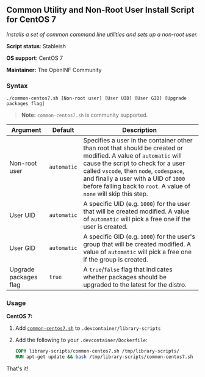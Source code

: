 ## Common Utility and Non-Root User Install Script for CentOS 7

_Installs a set of common command line utilities and sets up a non-root user._

**Script status**: Stableish

**OS support**: CentOS 7

**Maintainer:** The OpenINF Community

### Syntax

```text
./common-centos7.sh [Non-root user] [User UID] [User GID] [Upgrade packages flag]
```

> **Note:** `common-centos7.sh` is community supported.

| Argument              | Default     | Description                                                                                                                                                                                                                                                                                                     |
| --------------------- | ----------- | --------------------------------------------------------------------------------------------------------------------------------------------------------------------------------------------------------------------------------------------------------------------------------------------------------------- |
| Non-root user         | `automatic` | Specifies a user in the container other than root that should be created or modified. A value of `automatic` will cause the script to check for a user called `vscode`, then `node`, `codespace`, and finally a user with a UID of `1000` before falling back to `root`. A value of `none` will skip this step. |
| User UID              | `automatic` | A specific UID (e.g. `1000`) for the user that will be created modified. A value of `automatic` will pick a free one if the user is created.                                                                                                                                                                    |
| User GID              | `automatic` | A specific GID (e.g. `1000`) for the user's group that will be created modified. A value of `automatic` will pick a free one if the group is created.                                                                                                                                                           |
| Upgrade packages flag | `true`      | A `true`/`false` flag that indicates whether packages should be upgraded to the latest for the distro.                                                                                                                                                                                                          |

### Usage

**CentOS 7:**

1. Add [`common-centos7.sh`](../common-centos7.sh) to
   `.devcontainer/library-scripts`

2. Add the following to your `.devcontainer/Dockerfile`:

   ```Dockerfile
   COPY library-scripts/common-centos7.sh /tmp/library-scripts/
   RUN apt-get update && bash /tmp/library-scripts/common-centos7.sh
   ```

That's it!

<!-- LINK LABEL DEFINITIONS - START -->

<!-- LINK LABEL DEFINITIONS - END -->
